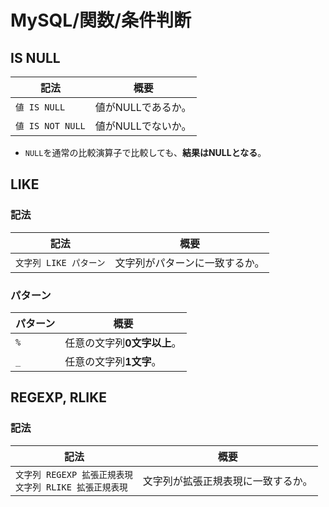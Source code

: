 # MySQL/関数/条件判断

## IS NULL

| 記法             | 概要               |
| ---------------- | ------------------ |
| `値 IS NULL`     | 値がNULLであるか。 |
| `値 IS NOT NULL` | 値がNULLでないか。 |

- `NULL`を通常の比較演算子で比較しても、**結果はNULLとなる**。

## LIKE

### 記法

| 記法                   | 概要                           |
| ---------------------- | ------------------------------ |
| `文字列 LIKE パターン` | 文字列がパターンに一致するか。 |

### パターン

| パターン | 概要                        |
| -------- | --------------------------- |
| `%`      | 任意の文字列**0文字以上**。 |
| `_`      | 任意の文字列**1文字**。     |

## REGEXP, RLIKE

### 記法

| 記法                                                         | 概要                               |
| ------------------------------------------------------------ | ---------------------------------- |
| `文字列 REGEXP 拡張正規表現`<br />`文字列 RLIKE 拡張正規表現` | 文字列が拡張正規表現に一致するか。 |
